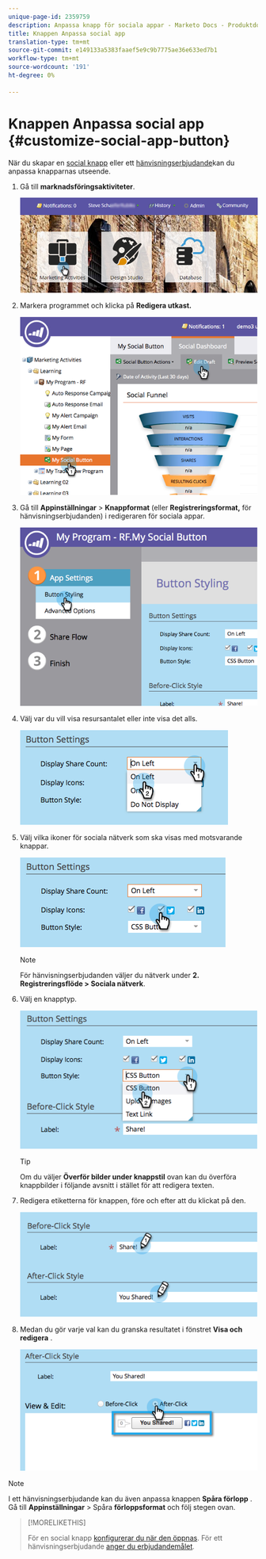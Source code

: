 ```yaml
---
unique-page-id: 2359759
description: Anpassa knapp för sociala appar - Marketo Docs - Produktdokumentation
title: Knappen Anpassa social app
translation-type: tm+mt
source-git-commit: e149133a5383faaef5e9c9b7775ae36e633ed7b1
workflow-type: tm+mt
source-wordcount: '191'
ht-degree: 0%

---
```



# Knappen Anpassa social app {#customize-social-app-button}

När du skapar en [social knapp](../../../../product-docs/demand-generation/landing-pages/free-form-landing-pages/add-a-social-button-to-a-free-form-landing-page.md) eller ett [hänvisningserbjudande](../../../../product-docs/demand-generation/social/referral-offers/create-a-referral-offer.md)kan du anpassa knapparnas utseende.

1. Gå till **marknadsföringsaktiviteter**.

   ![](assets/login-marketing-activities.png)

1. Markera programmet och klicka på **Redigera utkast.**

   ![](assets/image2014-9-23-17-3a3-3a34.png)

1. Gå till **Appinställningar** > **Knappformat** (eller **Registreringsformat,** för hänvisningserbjudanden) i redigeraren för sociala appar.

   ![](assets/image2014-9-23-17-3a3-3a57.png)

1. Välj var du vill visa resursantalet eller inte visa det alls.

   ![](assets/image2014-9-23-17-3a4-3a10.png)

1. Välj vilka ikoner för sociala nätverk som ska visas med motsvarande knappar.

   ![](assets/image2014-9-23-17-3a4-3a22.png)

   >[!NOTE]
   >
   >För hänvisningserbjudanden väljer du nätverk under **2. Registreringsflöde > Sociala nätverk**.

1. Välj en knapptyp.

   ![](assets/image2014-9-23-17-3a4-3a50.png)

   >[!TIP]
   >
   >Om du väljer **Överför bilder under knappstil** ovan kan du överföra knappbilder i följande avsnitt i stället för att redigera texten.

1. Redigera etiketterna för knappen, före och efter att du klickat på den.

   ![](assets/image2014-9-23-17-3a5-3a30.png)

1. Medan du gör varje val kan du granska resultatet i fönstret **Visa och redigera** .

   ![](assets/image2014-9-23-17-3a5-3a42.png)

>[!NOTE]
>
>I ett hänvisningserbjudande kan du även anpassa knappen **Spåra förlopp** . Gå till **Appinställningar** > Spåra **förloppsformat** och följ stegen ovan.

>[!MORELIKETHIS]
>
>För en social knapp [konfigurerar du när den öppnas](configure-when-social-button-opens.md). För ett hänvisningserbjudande [anger du erbjudandemålet](../../../../product-docs/demand-generation/social/referral-offers/specify-goal-for-referral-offer.md).

